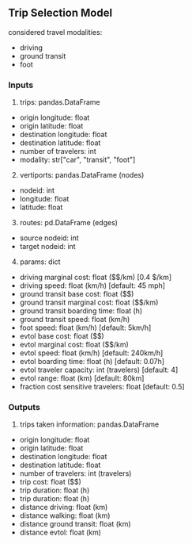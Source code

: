 
## Trip Selection Model

considered travel modalities:
- driving
- ground transit
- foot


### Inputs

1. trips: pandas.DataFrame
- origin longitude: float
- origin latitude: float
- destination longitude: float
- destination latitude: float
- number of travelers: int
- modality: str["car", "transit", "foot"]

2. vertiports: pandas.DataFrame (nodes)
- nodeid: int
- longitude: float
- latitude: float

3. routes: pd.DataFrame (edges)
- source nodeid: int
- target nodeid: int

4. params: dict
- driving marginal cost: float ($$/km) [0.4 $/km]
- driving speed: float (km/h) [default: 45 mph]
- ground transit base cost: float ($$)
- ground transit marginal cost: float ($$/km)
- ground transit boarding time: float (h)
- ground transit speed: float (km/h)
- foot speed: float (km/h) [default: 5km/h]
- evtol base cost: float ($$)
- evtol marginal cost: float ($$/km)
- evtol speed: float (km/h) [default: 240km/h]
- evtol boarding time: float (h) [default: 0.07h]
- evtol traveler capacity: int (travelers) [default: 4]
- evtol range: float (km) [default: 80km]
- fraction cost sensitive travelers: float [default: 0.5]

### Outputs

1. trips taken information: pandas.DataFrame
- origin longitude: float
- origin latitude: float
- destination longitude: float
- destination latitude: float
- number of travelers: int (travelers)
- trip cost: float ($$)
- trip duration: float (h)
- trip duration: float (h)
- distance driving: float (km)
- distance walking: float (km)
- distance ground transit: float (km)
- distance evtol: float (km)
